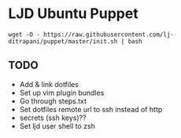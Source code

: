 LJD Ubuntu Puppet
===============================================================================

    wget -O - https://raw.githubusercontent.com/lj-ditrapani/puppet/master/init.sh | bash

TODO
----

- Add & link dotfiles
- Set up vim plugin bundles
- Go through steps.txt
- Set dotfiles remote url to ssh instead of http
- secrets (ssh keys)??
- Set ljd user shell to zsh
